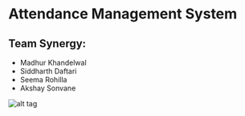# Attendance Management System
## Team Synergy:
* Madhur Khandelwal
* Siddharth Daftari
* Seema Rohilla
* Akshay Sonvane

![alt tag](https://github.com/siddharth-daftari/testRepo/blob/master/architecture_diagram.png)
